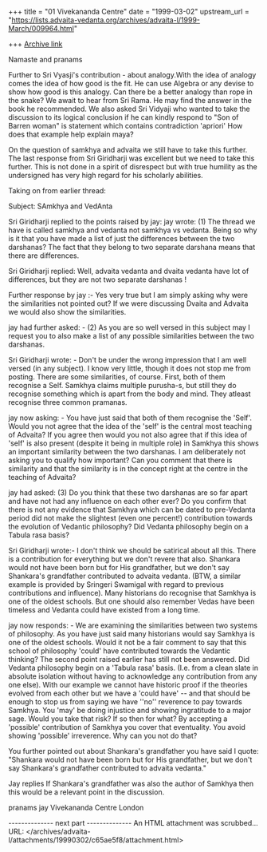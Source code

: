 +++
title = "01 Vivekananda Centre"
date = "1999-03-02"
upstream_url = "https://lists.advaita-vedanta.org/archives/advaita-l/1999-March/009964.html"

+++
[Archive link](https://lists.advaita-vedanta.org/archives/advaita-l/1999-March/009964.html)

Namaste and pranams

Further to Sri Vyasji's contribution - about analogy.With the idea of analogy comes the idea of how good is the fit. He can use Algebra or any devise to show how good is this analogy. Can there be a better analogy than rope in the snake? We await to hear from Sri Rama. He may find the answer in the book he recommended. We also asked Sri Vidyaji who wanted to take the discussion to its logical conclusion if he can kindly respond to "Son of Barren woman" is statement which contains contradiction 'apriori'  How does that example help explain maya?

On the question of samkhya and advaita we still have to take this further. The last response from Sri Giridharji was excellent but we need to take this further. This is not done in a spirit of disrespect but with true humility as the undersigned has very high regard for his scholarly abilities.

Taking on from earlier thread:

Subject: SAmkhya and VedAnta

Sri Giridharji replied to the points raised by jay:
jay wrote:
(1) The thread we have is called samkhya and vedanta not samkhya vs vedanta.
Being so why is it that you have made a list of just the differences between
the two darshanas? The fact that they belong to two separate darshana means
that there are differences.

Sri Giridharji replied:
Well, advaita vedanta and dvaita vedanta have lot of differences, but they
are not two separate darshanas !

Further response by jay :-
Yes very true but I am simply asking why were the similarities not pointed
out?
If we were discussing Dvaita and Advaita we would also show the
similarities.

jay had further asked: -
(2) As you are so well versed in this subject may I request you to also make
a list of any possible similarities between the two darshanas.

Sri Giridharji wrote: -
Don't be under the wrong impression that I am well versed (in any subject).
I know very little, though it does not stop me from posting. There are some
similarities, of course. First, both of them recognise a Self. Samkhya
claims multiple purusha-s, but still they do recognise something which is
apart from the body and mind. They atleast recognise three common pramanas.

jay now asking: -
You have just said that both of them recognise the 'Self'. Would you not
agree that the idea of the 'self' is the central most teaching of Advaita?
If you agree then would you not also agree that if this idea of 'self' is
also present (despite it being in multiple role) in Samkhya this shows an
important similarity between the two darshanas.  I am deliberately not
asking you to qualify how important? Can you comment that there is
similarity and that the similarity is in the concept right at the centre in
the teaching of Advaita?

jay had asked:
(3) Do you think that these two darshanas are so far apart and have not had
any influence on each other ever? Do you confirm that there is not any
evidence that Samkhya which can be dated to pre-Vedanta period did not make
the slightest (even one percent!) contribution towards the evolution of
Vedantic philosophy? Did Vedanta philosophy begin on a Tabula rasa basis?

Sri Giridharji wrote:-
I don't think we should be satirical about all this. There is a contribution
for everything but we don't revere that also. Shankara would not have been
born but for His grandfather, but we don't say Shankara's grandfather
contributed to advaita vedanta. (BTW, a similar example is provided by
Sringeri Swamigal with regard to previous contributions and influence). Many
historians do recognise that Samkhya is one of the oldest schools. But one
should also remember Vedas have been timeless and Vedanta could have existed
from a long time.

jay now responds: -
We are examining the similarities between two systems of philosophy. As you
have just said many historians would say Samkhya is one of the oldest
schools. Would it not be a fair comment to say that this school of
philosophy 'could' have contributed towards the Vedantic thinking?  The
second point raised earlier has still not been answered. Did Vedanta
philosophy begin on a 'Tabula rasa' basis. (I.e. from a clean slate in
absolute isolation without having to acknowledge any contribution from any
one else).
With our example we cannot have historic proof if the theories evolved from
each other but we have a 'could have' -- and that should be enough to stop
us from saying we have ''no'' reverence to pay towards Samkhya.  You 'may'
be doing injustice and showing ingratitude to a major sage. Would you take
that risk? If so then for what?
By accepting a 'possible' contribution of Samkhya you cover that
eventuality. You avoid showing 'possible' irreverence. Why can you not do
that?

You further pointed out about Shankara's grandfather you have said I quote:    "Shankara would not have been born but for His grandfather, but we don't say Shankara's grandfather contributed to advaita
vedanta."

Jay replies
If Shankara's grandfather was also the author of Samkhya then this would be a relevant point in the discussion.

pranams
jay
Vivekananda Centre London  




-------------- next part --------------
An HTML attachment was scrubbed...
URL: </archives/advaita-l/attachments/19990302/c65ae5f8/attachment.html>
